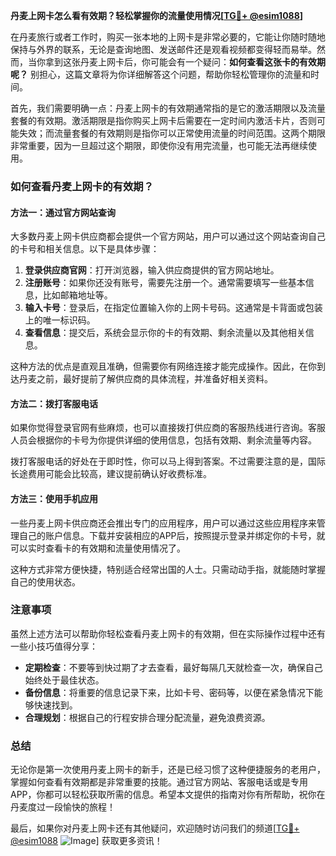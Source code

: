 **丹麦上网卡怎么看有效期？轻松掌握你的流量使用情况[[TG💪+ @esim1088](https://t.me/s/esim1088)]**

在丹麦旅行或者工作时，购买一张本地的上网卡是非常必要的，它能让你随时随地保持与外界的联系，无论是查询地图、发送邮件还是观看视频都变得轻而易举。然而，当你拿到这张丹麦上网卡后，你可能会有一个疑问：**如何查看这张卡的有效期呢？** 别担心，这篇文章将为你详细解答这个问题，帮助你轻松管理你的流量和时间。

首先，我们需要明确一点：丹麦上网卡的有效期通常指的是它的激活期限以及流量套餐的有效期。激活期限是指你购买上网卡后需要在一定时间内激活卡片，否则可能失效；而流量套餐的有效期则是指你可以正常使用流量的时间范围。这两个期限非常重要，因为一旦超过这个期限，即使你没有用完流量，也可能无法再继续使用。

### 如何查看丹麦上网卡的有效期？

#### 方法一：通过官方网站查询

大多数丹麦上网卡供应商都会提供一个官方网站，用户可以通过这个网站查询自己的卡号和相关信息。以下是具体步骤：

1. **登录供应商官网**：打开浏览器，输入供应商提供的官方网站地址。
2. **注册账号**：如果你还没有账号，需要先注册一个。通常需要填写一些基本信息，比如邮箱地址等。
3. **输入卡号**：登录后，在指定位置输入你的上网卡号码。这通常是卡背面或包装上的唯一标识码。
4. **查看信息**：提交后，系统会显示你的卡的有效期、剩余流量以及其他相关信息。

这种方法的优点是直观且准确，但需要你有网络连接才能完成操作。因此，在你到达丹麦之前，最好提前了解供应商的具体流程，并准备好相关资料。

#### 方法二：拨打客服电话

如果你觉得登录官网有些麻烦，也可以直接拨打供应商的客服热线进行咨询。客服人员会根据你的卡号为你提供详细的使用信息，包括有效期、剩余流量等内容。

拨打客服电话的好处在于即时性，你可以马上得到答案。不过需要注意的是，国际长途费用可能会比较高，建议提前确认好收费标准。

#### 方法三：使用手机应用

一些丹麦上网卡供应商还会推出专门的应用程序，用户可以通过这些应用程序来管理自己的账户信息。下载并安装相应的APP后，按照提示登录并绑定你的卡号，就可以实时查看卡的有效期和流量使用情况了。

这种方式非常方便快捷，特别适合经常出国的人士。只需动动手指，就能随时掌握自己的使用状态。

### 注意事项

虽然上述方法可以帮助你轻松查看丹麦上网卡的有效期，但在实际操作过程中还有一些小技巧值得分享：

- **定期检查**：不要等到快过期了才去查看，最好每隔几天就检查一次，确保自己始终处于最佳状态。
- **备份信息**：将重要的信息记录下来，比如卡号、密码等，以便在紧急情况下能够快速找到。
- **合理规划**：根据自己的行程安排合理分配流量，避免浪费资源。

### 总结

无论你是第一次使用丹麦上网卡的新手，还是已经习惯了这种便捷服务的老用户，掌握如何查看有效期都是非常重要的技能。通过官方网站、客服电话或是专用APP，你都可以轻松获取所需的信息。希望本文提供的指南对你有所帮助，祝你在丹麦度过一段愉快的旅程！

最后，如果你对丹麦上网卡还有其他疑问，欢迎随时访问我们的频道[[TG💪+ @esim1088](https://t.me/s/esim1088) ![Image](https://i.postimg.cc/4NQfJmqS/Snipaste-2025-05-13-00-14-12.png)] 获取更多资讯！